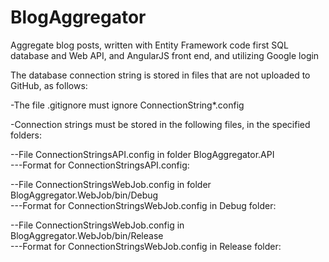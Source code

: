 # BlogAggregator
Aggregate blog posts, written with Entity Framework code first SQL database and Web API, and AngularJS front end, and utilizing Google login

The database connection string is stored in files that are not uploaded to GitHub, as follows:

-The file .gitignore must ignore ConnectionString*.config

-Connection strings must be stored in the following files, in the specified folders:

--File ConnectionStringsAPI.config in folder BlogAggregator.API  
---Format for ConnectionStringsAPI.config:  
    <add name="BlogAggregator" connectionString="(connection string for Azure SQL DB)" providerName="System.Data.SqlClient" />

--File ConnectionStringsWebJob.config in folder BlogAggregator.WebJob/bin/Debug  
---Format for ConnectionStringsWebJob.config in Debug folder:  
    <connectionStrings>
    <add name="BlogAggregator" connectionString="Data Source=.\SQLEXPRESS;Initial Catalog=BlogAggregator;Integrated Security=yes;MultipleActiveResultSets=true;" providerName="System.Data.SqlClient" />
    </connectionStrings>

--File ConnectionStringsWebJob.config in BlogAggregator.WebJob/bin/Release  
---Format for ConnectionStringsWebJob.config in Release folder:  
    <connectionStrings>
    <add name="BlogAggregator" connectionString="(connection string for Azure SQL DB)" providerName="System.Data.SqlClient" />
    </connectionStrings>
